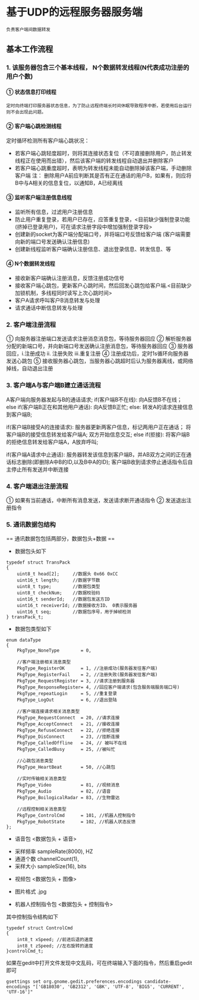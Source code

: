 # 基于UDP的远程服务器服务端
    负责客户端间数据转发

## 基本工作流程
### 1. 该服务器包含三个基本线程， N个数据转发线程(N代表成功注册的用户个数)
#### ① 状态信息打印线程 
    定时向终端打印服务器状态信息，为了防止远程终端长时间休眠导致程序中断，若使用后台运行则不会出现此问题。

#### ② 客户端心跳检测线程 
定时循环检测所有客户端心跳状况：
- 若客户端心跳轻度超时，则将其连接状态复位（不可直接删除用户，防止转发线程正在使用而出错），然后该客户端的转发线程自动退出并删除客户
- 若客户端心跳重度超时，表明为转发线程未能自动删除掉该客户端，手动删除客户端
注： 删除用户A前应判断其是否有正在通话的用户B，如果有，则应将B中与A相关的信息复位，以通知B，A已经离线

#### ③ 监听客户端注册信息线程 
- 监听所有信息，过滤用户注册信息
- 防止用户重复登录，若用户已存在，应答重复登录，<目前缺少强制登录功能(挤掉已登录用户)，可在请求注册字段中增加强制登录字段>
- 创建新的socket为客户端分配端口号，并将端口号反馈给客户端 (客户端需要向新的端口号发送确认注册信息)
- 创建新线程监听客户端确认注册信息、退出登录信息、转发信息、等

#### ④ N个数据转发线程 
- 接收新客户端确认注册消息，反馈注册成功信号
- 接收客户端心跳包，更新客户心跳时间，然后回发心跳包给客户端.<目前缺少加锁机制，多线程同时读写上次心跳时间>
- 客户A请求呼叫客户B消息转发与处理
- 请求通话中断信息转发与处理

### 2. 客户端注册流程
① 向服务器注册端口发送请求注册消息消息包，等待服务器回应
② 解析服务器分配的新端口号，并向新端口号发送确认注册消息包，等待服务器回应
③ 服务器回应，i.注册成功 ii. 注册失败 iii.重复注册
④ 注册成功后，定时1s循环向服务器发送心跳包
⑤ 接收服务器心跳包，当服务器心跳超时后认为服务器离线，或网络掉线，自动退出注册

### 3. 客户端A与客户端B建立通话流程
A客户端向服务器发起与B的通话请求;
if(客户端B不在线):
    向A反馈B不在线；
else if(客户端B正在和其他用户通话):
    向A反馈B正忙;
else:
    转发A的请求连接信息到客户端B;

if(客户端B接受A的连接请求):
    服务器更新两客户信息，标记两用户正在通话；
    将客户端B的接受信息转发给客户端A;
    双方开始信息交互;
else if(拒接):
    将客户端B的拒绝信息转发给客户端A，A放弃呼叫;

if(客户端A请求中止通话):
    服务器转发该信息到客户端B，并AB双方之间的正在通话标志删除(即删除A中B的ID,以及B中A的ID);
    客户端B收到请求停止通话指令后自主停止所有发送并中断连接

### 4. 客户端退出注册流程
① 如果有当前通话，中断所有消息发送，发送请求断开通话指令
② 发送退出注册指令

### 5. 通讯数据包结构
== 通讯数据包包括两部分，数据包头+数据 ==
- 数据包头如下
```
typedef struct TransPack 
{
    uint8_t head[2];     //数据头 0x66 0xCC
    uint16_t length;     //数据字节数
    uint8_t type;        //数据包类型
    uint8_t checkNum;    //数据校验码
    uint16_t senderId;   //数据包发送方ID
    uint16_t receiverId; //数据接收方ID， 0表示服务器
    uint16_t seq;        //数据包序号，用于掉帧检测
} transPack_t;
```
- 数据包类型如下
```
enum dataType
{
    PkgType_NoneType        = 0,

    //客户端注册相关消息类型
    PkgType_RegisterOK      = 1, //注册成功(服务器发往客户端)
    PkgType_RegisterFail    = 2, //注册失败(服务器发往客户端)
    PkgType_RequestRegister = 3, //请求注册到服务器
    PkgType_ResponseRegister= 4, //回应客户端请求(包含服务端服务端口号)
    PkgType_repeatLogin     = 5, //重复登录
    PkgType_LogOut          = 6, //退出登陆

    //客户端连接请求相关消息类型
    PkgType_RequestConnect  = 20, //请求连接
    PkgType_AcceptConnect   = 21, //接收连接
    PkgType_RefuseConnect   = 22, //拒绝连接
    PkgType_DisConnect      = 23, //挂断连接
    PkgType_CalledOffline   = 24, // 被叫不在线
    PkgType_CalledBusy      = 25, //被叫忙

    //心跳包消息类型
    PkgType_HeartBeat       = 50, //心跳包

    //实时传输相关消息类型
    PkgType_Video           = 81, //视频消息
    PkgType_Audio           = 82, //语音
    PkgType_BoilogicalRadar = 83, //生物雷达

    //远程控制相关消息类型
    PkgType_ControlCmd      = 101, //机器人控制指令
    PkgType_RobotState      = 102, //机器人状态反馈
};
```

- 语音包  <数据包头 + 语音>
* 采样频率 sampleRate(8000), HZ
* 通道个数 channelCount(1),
* 采样大小 sampleSize(16),   bits

- 视频包  <数据包头 + 图像>
* 图片格式 .jpg

- 机器人控制指令包 <数据包头 + 控制指令>

其中控制指令结构如下
```
typedef struct ControlCmd
{
    int8_t xSpeed; //前进后退的速度
    int8_t zSpeed; //左右旋转的速度
}controlCmd_t;
```




如果在gedit中打开文件发现中文乱码，可在终端输入下面的指令，然后重启gedit即可
```
gsettings set org.gnome.gedit.preferences.encodings candidate-encodings "['GB18030', 'GB2312', 'GBK', 'UTF-8', 'BIG5', 'CURRENT', 'UTF-16']"
```

